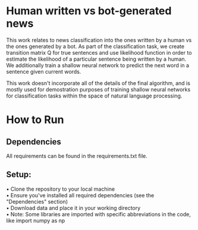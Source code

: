 # Human written vs bot-generated news

This work relates to news classification into the ones written by a human vs the ones generated by a bot. As part of the classification task, we create transition matrix Q for true sentences and use likelihood function in order to estimate the likelihood of a particular sentence being written by a human. We additionally train a shallow neural network to predict the next word in a sentence given current words. 

This work doesn't incorporate all of the details of the final algorithm, and is mostly used for demostration purposes of training shallow neural networks for classification tasks within the space of natural language processing. 


# How to Run

## Dependencies
All requirements can be found in the requirements.txt file.

## Setup:

• Clone the repository to your local machine \
• Ensure you've installed all required dependencies (see the "Dependencies" section) \
• Download data and place it in your working directory \
• Note: Some libraries are imported with specific abbreviations in the code, like import numpy as np
